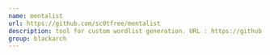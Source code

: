 ```yaml
---
name: mentalist
url: https://github.com/sc0tfree/mentalist
description: tool for custom wordlist generation. URL : https://github.com/sc0tfree/mentalist Groups : blackarch blackarch-automation blackarch-cracker
group: blackarch
---
```

